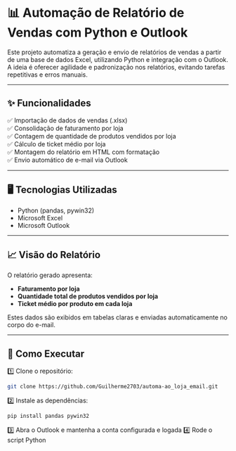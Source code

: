 # 📊 Automação de Relatório de Vendas com Python e Outlook

Este projeto automatiza a geração e envio de relatórios de vendas a partir de uma base de dados Excel, utilizando Python e integração com o Outlook. A ideia é oferecer agilidade e padronização nos relatórios, evitando tarefas repetitivas e erros manuais.

---

## ✨ Funcionalidades

✅ Importação de dados de vendas (.xlsx)  
✅ Consolidação de faturamento por loja  
✅ Contagem de quantidade de produtos vendidos por loja  
✅ Cálculo de ticket médio por loja  
✅ Montagem do relatório em HTML com formatação  
✅ Envio automático de e-mail via Outlook  

---

## 🖥️ Tecnologias Utilizadas

- Python (pandas, pywin32)
- Microsoft Excel
- Microsoft Outlook

---

## 📈 Visão do Relatório

O relatório gerado apresenta:  

- **Faturamento por loja**  
- **Quantidade total de produtos vendidos por loja**  
- **Ticket médio por produto em cada loja**  

Estes dados são exibidos em tabelas claras e enviadas automaticamente no corpo do e-mail.

---

## 🚀 Como Executar

1️⃣ Clone o repositório:  

```bash
git clone https://github.com/Guilherme2703/automa-ao_loja_email.git
```
2️⃣ Instale as dependências:

```bash
pip install pandas pywin32
```

3️⃣ Abra o Outlook e mantenha a conta configurada e logada
4️⃣ Rode o script Python

